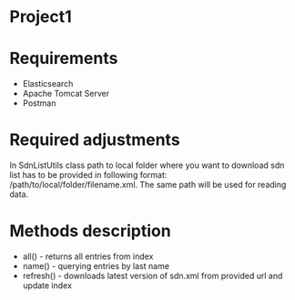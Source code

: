 # Project1

# Requirements
  - Elasticsearch
  - Apache Tomcat Server
  - Postman
# Required adjustments
  In SdnListUtils class path to local folder where you want to download sdn list has to be provided in following format:
    /path/to/local/folder/filename.xml.
  The same path will be used for reading data.
  
# Methods description
  - all() - returns all entries from index
  - name() - querying entries by last name
  - refresh() - downloads latest version of sdn.xml from provided url and update index
